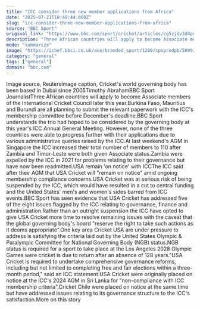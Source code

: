```yaml
---
title: "ICC consider three new member applications from Africa"
date: "2025-07-21T10:49:44.000Z"
slug: "icc-consider-three-new-member-applications-from-africa"
source: "BBC Sport"
original_link: "https://www.bbc.com/sport/cricket/articles/cg5zjdv3d4po"
description: "Three African countries will apply to become Associate members of the International Cricket Council later this year."
mode: "summarize"
image: "https://ichef.bbci.co.uk/ace/branded_sport/1200/cpsprodpb/5099/live/1d099240-17a3-11f0-8e92-794cc8da8125.jpg"
category: "general"
tags: ["general"]
domain: "bbc.com"
---
```

<p>Image source, ReutersImage caption, Cricket's world governing body has been based in Dubai since 2005Timothy AbrahamBBC Sport JournalistThree African countries will apply to become Associate members of the International Cricket Council later this year.Burkina Faso, Mauritius and Burundi are all planning to submit the relevant paperwork with the ICC's membership committee before December's deadline.BBC Sport understands the trio had hoped to be considered by the governing body at this year's ICC Annual General Meeting. However, none of the three countries were able to progress further with their applications due to various administrative queries raised by the ICC.At last weekend's AGM in Singapore the ICC increased their total number of members to 110 after Zambia and Timor-Leste were both given Associate status.Zambia were expelled by the ICC in 2021 for problems relating to their governance but have now been readmitted.USA remain 'on notice' with ICCThe ICC said after their AGM that USA Cricket will "remain on notice" amid ongoing membership compliance concerns.USA Cricket was at serious risk of being suspended by the ICC, which would have resulted in a cut to central funding and the United States' men's and women's sides barred from ICC events.BBC Sport has seen evidence that USA Cricket has addressed five of the eight issues flagged by the ICC relating to governance, finance and administration.Rather than an outright suspension the ICC have opted to give USA Cricket more time to resolve remaining issues with the caveat that the global governing body's board "reserve the right to take such actions as it deems appropriate".One key area Cricket USA are under pressure to address is satisfying the criteria laid out by the United States Olympic & Paralympic Committee for National Governing Body (NGB) status.NGB status is required for a sport to take place at the Los Angeles 2028 Olympic Games were cricket is due to return after an absence of 128 years."USA Cricket is required to undertake comprehensive governance reforms, including but not limited to completing free and fair elections within a three-month period," said an ICC statement.USA Cricket were originally placed on notice at the ICC's 2024 AGM in Sri Lanka for "non-compliance with ICC membership criteria".Cricket Chile were placed on notice at the same time but have addressed issues relating to its governance structure to the ICC's satisfaction.More on this story</p>